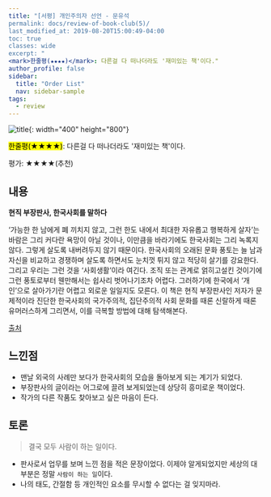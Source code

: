 ```yaml
---
title: "[서평] 개인주의자 선언 - 문유석
permalink: docs/review-of-book-club(5)/
last_modified_at: 2019-08-20T15:00:49-04:00
toc: true
classes: wide
excerpt: "
<mark>한줄평(★★★★)</mark>: 다른걸 다 떠나더라도 '재미있는 책'이다."
author_profile: false
sidebar:
  title: "Order List"
  nav: sidebar-sample
tags:
  - review
---
```




![title](http://image.yes24.com/Goods/20536907/800x0){: width="400" height="800"}

<mark>한줄평(★★★★)</mark>: 다른걸 다 떠나더라도 '재미있는 책'이다.

평가: ★★★★(추천)


## 내용

**현직 부장판사, 한국사회를 말하다**

‘가능한 한 남에게 폐 끼치지 않고, 그런 한도 내에서 최대한 자유롭고 행복하게 살자’는 바람은 그리 커다란 욕망이 아닐 것이나, 이만큼을 바라기에도 한국사회는 그리 녹록지 않다. 그렇게 살도록 내버려두지 않기 때문이다. 한국사회의 오래된 문화 풍토는 늘 남과 자신을 비교하고 경쟁하며 살도록 하면서도 눈치껏 튀지 않고 적당히 살기를 강요한다. 그리고 우리는 그런 것을 ‘사회생활’이라 여긴다. 조직 또는 관계로 얽히고설킨 것이기에 그런 풍토로부터 웬만해서는 쉽사리 벗어나기조차 어렵다. 그러하기에 한국에서 ‘개인’으로 살아가기란 어렵고 외로운 일일지도 모른다. 이 책은 현직 부장판사인 저자가 문제적이라 진단한 한국사회의 국가주의적, 집단주의적 사회 문화를 때론 신랄하게 때론 유머러스하게 그리면서, 이를 극복할 방법에 대해 탐색해본다. 

[출처](http://www.yes24.com/Product/Goods/20536907?scode=032&OzSrank=1)

## 느낀점

- 맨날 외국의 사례만 보다가 한국사회의 모습을 돌아보게 되는 계기가 되었다.
- 부장판사의 글이라는 어그로에 끌려 보게되었는데 상당히 흥미로운 책이었다.
- 작가의 다른 작품도 찾아보고 싶은 마음이 든다.

## 토론

> 결국 모두 사람이 하는 일이다.

- 판사로서 업무를 보며 느낀 점을 적은 문장이었다. 이제야 알게되었지만 세상의 대부분은 정말 `사람이 하는 일`이다. 
- 나의 태도, 간절함 등 개인적인 요소를 무시할 수 없다는 걸 잊지마라.


